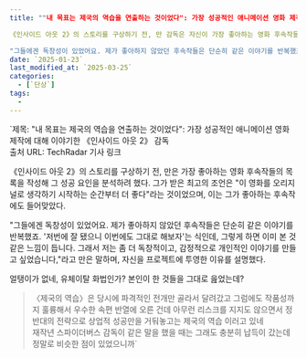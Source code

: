 ```yaml
---
title: ""내 목표는 제국의 역습을 연출하는 것이었다": 가장 성공적인 애니메이션 영화 제작에 대해 이야기한 《인사이드 아웃 2》 감독

《인사이드 아웃 2》의 스토리를 구상하기 전, 만 감독은 자신이 가장 좋아하는 영화 후속작들의 목록을 작성하고 그 성공 요인을 분석하려 했다. 그가 받은 최고의 조언은 "이 영화를 오리지널로 생각하기 시작하는 순간부터 더 좋다"라는 것이었으며, 이는 그가 좋아하는 후속작에도 들어맞았다.

"그들에겐 독창성이 있었어요. 제가 좋아하지 않았던 후속작들은 단순히 같은 이야기를 반복했죠. '저번에 잘 됐으니 이번에도 그대로 해보자'는 식인데, 그렇게 하면 이미 본 것 같은 느낌이 듭니다. 그래서 저는 좀 더 독창적이고, 감정적으로 개인적인 이야기를 만들고 싶었습니다,"라고 만 감독은 말하며, 자신을 프로젝트에 투영한 이유를 설명했다."
date: `2025-01-23`
last_modified_at: `2025-03-25`
categories:
  - [`단상`]
tags:
  - 
---
```


`제목: "내 목표는 제국의 역습을 연출하는 것이었다": 가장 성공적인 애니메이션 영화 제작에 대해 이야기한 《인사이드 아웃 2》 감독  
출처 URL: TechRadar 기사 링크  

《인사이드 아웃 2》의 스토리를 구상하기 전, 만은 가장 좋아하는 영화 후속작들의 목록을 작성해 그 성공 요인을 분석하려 했다. 그가 받은 최고의 조언은 "이 영화를 오리지널로 생각하기 시작하는 순간부터 더 좋다"라는 것이었으며, 이는 그가 좋아하는 후속작에도 들어맞았다.

"그들에겐 독창성이 있었어요. 제가 좋아하지 않았던 후속작들은 단순히 같은 이야기를 반복했죠. '저번에 잘 됐으니 이번에도 그대로 해보자'는 식인데, 그렇게 하면 이미 본 것 같은 느낌이 듭니다. 그래서 저는 좀 더 독창적이고, 감정적으로 개인적인 이야기를 만들고 싶었습니다,"라고 만은 말하며, 자신을 프로젝트에 투영한 이유를 설명했다.

얼탱이가 없네, 유체이탈 화법인가? 본인이 한 것들을 그대로 읊었는데?

> 〈제국의 역습〉은 당시에 파격적인 전개만 골라서 달려갔고 그럼에도 작품성까지 훌륭해서 우수한 속편 반열에 오른 건데 아무런 리스크를 지지도 않으면서 정반대의 전략으로 상업적 성공만을 거둬놓고는 제국의 역습 이러고 있네  
> 재작년 스파이더버스 감독이 같은 말을 했을 때는 그래도 충분히 납득이 갔는데 정말로 비슷한 점이 있었으니까`